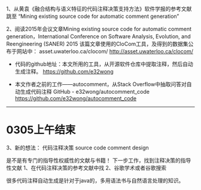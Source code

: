 1、从黄袁《融合结构与语义特征的代码注释决策支持方法》软件学报的参考文献跳至
“Mining existing source code for automatic comment generation”

2、阅读2015年会议文章Mining existing source code for automatic comment generation，International Conference on Software Analysis, Evolution, and Reengineering (SANER) 2015
该篇文章使用的CloCom工具，及得到的数据集公布于网站中：
    asset.uwaterloo.ca/clocom/  http://asset.uwaterloo.ca/clocom/

- 代码的github地址：本文所用的工具，从开源软件仓库中提取注释，然后自动生成注释。
    https://github.com/e32wong  

- 本文作者之前的工作——autocomment，从Stack Overflow中抽取问答对自动生成代码注释
GitHub - e32wong/autocomment_code  https://github.com/e32wong/autocomment_code
-----
# 0305上午结束
3、新的想法：
代码注释决策
source code comment design

是不是有专门的指导性权威性的文献与书籍！
下一步工作，找到注释决策的指导性文献
1、在代码注释决策的参考文献中找
2、谷歌学术或者谷歌搜索

很多代码注释自动生成是针对于java的，多用语法书与自然语言处理的知识。


